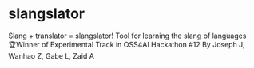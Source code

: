 # slangslator
Slang + translator = slangslator! Tool for learning the slang of languages <br />
🏆Winner of Experimental Track in OSS4AI Hackathon #12
By Joseph J, Wanhao Z, Gabe L, Zaid A
